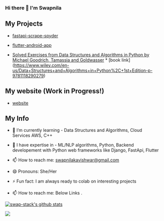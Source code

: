 ### Hi there 👋 I'm Swapnila

<!-- **swap-stack/swap-stack** is a ✨ _special_ ✨ repository because its `README.md` (this file) appears on your GitHub profile.
 -->

## My Projects

* [fastapi-scrape-spyder](https://github.com/swap-stack/game_scrape_fastapi)
* [flutter-android-app](https://github.com/swap-stack/game_price_checker_flutter)

* [Solved Exercises from Data Structures and Algorithms in Python by Michael Goodrich, Tamassia and Goldwasser](https://github.com/swap-stack/DSA-BOOK-PYTHON-EXERCISES) * [book link] (https://www.wiley.com/en-us/Data+Structures+and+Algorithms+in+Python%2C+1st+Edition-p-9781118290279)

## My website (Work in Progress!)
* [website](https://swap-stack.github.io/)

## My Info
- 🌱 I’m currently learning - Data Structures and Algorithms, Cloud Services AWS, C++
- 🔭 I have expertise in - ML/NLP algorithms, Python, Backend developement with Python web frameworks like Django, FastApi, Flutter 
- 📫 How to reach me: swapnilakavishwar@gmail.com
- 😄 Pronouns: She/Her
- ⚡ Fun fact: I am always ready to colab on interesting projects


- 📫 How to reach me: Below Links .

[![swap-stack's github stats](https://github-readme-stats.vercel.app/api?username=swap-stack&count_private=true&include_all_commits=true&theme=radical)](https://google.com)

![](https://komarev.com/ghpvc/?username=swap-stack&color=green)
